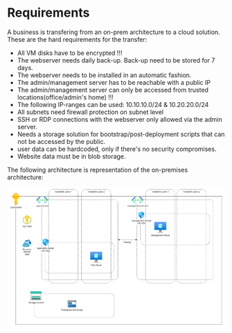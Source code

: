 # **Requirements**

A business is transfering from an on-prem architecture to a cloud solution. These are the hard requirements for the transfer:

- All VM disks have to be encrypted !!!
- The webserver needs daily back-up. Back-up need to be stored for 7 days.
- The webserver needs to be installed in an automatic fashion.
- The admin/management server has to be reachable with a public IP
- The admin/management server can only be accessed from trusted locations(office/admin's home) !!!
- The following IP-ranges can be used: 10.10.10.0/24 & 10.20.20.0/24
- All subnets need firewall protection on subnet level
- SSH or RDP connections with the webserver only allowed via the admin server.
- Needs a storage solution for bootstrap/post-deployment scripts that can not be accessed by the public.
- user data can be hardcoded, only if there's no security compromises.
- Website data must be in blob storage.


The following architecture is representation of the on-premises architecture:

![On prem Architecture](../Includes/Architecture_On-prem.png)